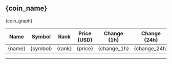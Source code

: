 ## {coin_name}

{coin_graph}

Name | Symbol | Rank | Price (USD) | Change (1h) | Change (24h) | Change (7d) | More Details
--- | --- | --- | --- | --- | --- | --- | ---
{name} | {symbol} | {rank} | {price} | {change_1h} | {change_24h} | {change_7d} | {more}

---
